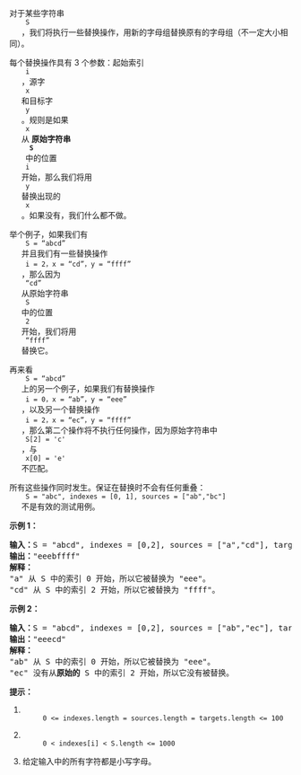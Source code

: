 <html>
 <body>
  <p>
   对于某些字符串
   <code>
    S
   </code>
   ，我们将执行一些替换操作，用新的字母组替换原有的字母组（不一定大小相同）。
  </p>
  <p>
   每个替换操作具有 3 个参数：起始索引
   <code>
    i
   </code>
   ，源字
   <code>
    x
   </code>
   和目标字
   <code>
    y
   </code>
   。规则是如果
   <code>
    x
   </code>
   从
   <strong>
    原始字符串
    <code>
     S
    </code>
   </strong>
   中的位置
   <code>
    i
   </code>
   开始，那么我们将用
   <code>
    y
   </code>
   替换出现的
   <code>
    x
   </code>
   。如果没有，我们什么都不做。
  </p>
  <p>
   举个例子，如果我们有
   <code>
    S = “abcd”
   </code>
   并且我们有一些替换操作
   <code>
    i = 2，x = “cd”，y = “ffff”
   </code>
   ，那么因为
   <code>
    “cd”
   </code>
   从原始字符串
   <code>
    S
   </code>
   中的位置
   <code>
    2
   </code>
   开始，我们将用
   <code>
    “ffff”
   </code>
   替换它。
  </p>
  <p>
   再来看
   <code>
    S = “abcd”
   </code>
   上的另一个例子，如果我们有替换操作
   <code>
    i = 0，x = “ab”，y = “eee”
   </code>
   ，以及另一个替换操作
   <code>
    i = 2，x = “ec”，y = “ffff”
   </code>
   ，那么第二个操作将不执行任何操作，因为原始字符串中
   <code>
    S[2] = 'c'
   </code>
   ，与
   <code>
    x[0] = 'e'
   </code>
   不匹配。
  </p>
  <p>
   所有这些操作同时发生。保证在替换时不会有任何重叠：
   <code>
    S = "abc", indexes = [0, 1], sources = ["ab","bc"]
   </code>
   不是有效的测试用例。
  </p>
  <p>
  </p>
  <p>
   <strong>
    示例 1：
   </strong>
  </p>
  <pre><strong>输入：</strong>S = "abcd", indexes = [0,2], sources = ["a","cd"], targets = ["eee","ffff"]
<strong>输出：</strong>"eeebffff"
<strong>解释：
</strong>"a" 从 S 中的索引 0 开始，所以它被替换为 "eee"。
"cd" 从 S 中的索引 2 开始，所以它被替换为 "ffff"。
</pre>
  <p>
   <strong>
    示例 2：
   </strong>
  </p>
  <pre><strong>输入：</strong>S = "abcd", indexes = [0,2], sources = ["ab","ec"], targets = ["eee","ffff"]
<strong>输出：</strong>"eeecd"
<strong>解释：
</strong>"ab" 从 S 中的索引 0 开始，所以它被替换为 "eee"。
"ec" 没有从<strong>原始的</strong> S 中的索引 2 开始，所以它没有被替换。
</pre>
  <p>
  </p>
  <p>
   <strong>
    提示：
   </strong>
  </p>
  <ol>
   <li>
    <code>
     0 &lt;= indexes.length = sources.length = targets.length &lt;= 100
    </code>
   </li>
   <li>
    <code>
     0 &lt; indexes[i] &lt; S.length &lt;= 1000
    </code>
   </li>
   <li>
    给定输入中的所有字符都是小写字母。
   </li>
  </ol>
  <p>
  </p>
 </body>
</html>